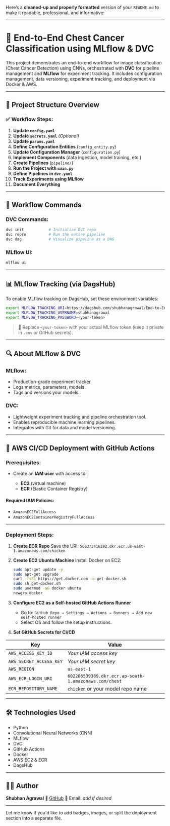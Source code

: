 Here’s a **cleaned-up and properly formatted** version of your `README.md` to make it readable, professional, and informative:

---

# 🩻 End-to-End Chest Cancer Classification using MLflow & DVC

This project demonstrates an end-to-end workflow for image classification (Chest Cancer Detection) using CNNs, orchestrated with **DVC** for pipeline management and **MLflow** for experiment tracking. It includes configuration management, data versioning, experiment tracking, and deployment via Docker & AWS.

---

## 📌 Project Structure Overview

### ✅ Workflow Steps:

1. **Update `config.yaml`**
2. **Update `secrets.yaml`** *(Optional)*
3. **Update `params.yaml`**
4. **Define Configuration Entities** (`config_entity.py`)
5. **Update Configuration Manager** (`configuration.py`)
6. **Implement Components** (data ingestion, model training, etc.)
7. **Create Pipelines** (`pipeline/`)
8. **Run the Project with `main.py`**
9. **Define Pipelines in `dvc.yaml`**
10. **Track Experiments using MLflow**
11. **Document Everything**

---

## 🔁 Workflow Commands

### DVC Commands:

```bash
dvc init           # Initialize DVC repo
dvc repro          # Run the entire pipeline
dvc dag            # Visualize pipeline as a DAG
```

### MLflow UI:

```bash
mlflow ui
```

---

## 📊 MLflow Tracking (via DagsHub)

To enable MLflow tracking on DagsHub, set these environment variables:

```bash
export MLFLOW_TRACKING_URI=https://dagshub.com/shubhanagrawal/End-to-End-Chest-Cancer-Classification-using-MLfLow-DVC.mlflow
export MLFLOW_TRACKING_USERNAME=shubhanagrawal
export MLFLOW_TRACKING_PASSWORD=<your-token>
```

> 🔐 Replace `<your-token>` with your actual MLflow token (keep it private in `.env` or GitHub secrets).

---

## 🔍 About MLflow & DVC

### MLflow:

* Production-grade experiment tracker.
* Logs metrics, parameters, models.
* Tags and versions your models.

### DVC:

* Lightweight experiment tracking and pipeline orchestration tool.
* Enables reproducible machine learning pipelines.
* Integrates with Git for data and model versioning.

---

## 🚀 AWS CI/CD Deployment with GitHub Actions

### Prerequisites:

* Create an **IAM user** with access to:

  * **EC2** (virtual machine)
  * **ECR** (Elastic Container Registry)

#### Required IAM Policies:

* `AmazonEC2FullAccess`
* `AmazonEC2ContainerRegistryFullAccess`

---

### Deployment Steps:

1. **Create ECR Repo**
   Save the URI:
   `566373416292.dkr.ecr.us-east-1.amazonaws.com/chicken`

2. **Create EC2 Ubuntu Machine**
   Install Docker on EC2:

   ```bash
   sudo apt-get update -y
   sudo apt-get upgrade
   curl -fsSL https://get.docker.com -o get-docker.sh
   sudo sh get-docker.sh
   sudo usermod -aG docker ubuntu
   newgrp docker
   ```

3. **Configure EC2 as a Self-hosted GitHub Actions Runner**

   * Go to: `GitHub Repo → Settings → Actions → Runners → Add new self-hosted runner`
   * Select OS and follow the setup instructions.

4. **Set GitHub Secrets for CI/CD**

| Key                     | Value                                                 |
| ----------------------- | ----------------------------------------------        |
| `AWS_ACCESS_KEY_ID`     | *Your IAM access key*                                 |
| `AWS_SECRET_ACCESS_KEY` | *Your IAM secret key*                                 |
| `AWS_REGION`            | `us-east-1`                                           |
| `AWS_ECR_LOGIN_URI`     | `602206539389.dkr.ecr.ap-south-1.amazonaws.com/chest` |
| `ECR_REPOSITORY_NAME`   | `chicken` or your model repo name                      |

---

## 🛠 Technologies Used

* Python
* Convolutional Neural Networks (CNN)
* MLflow
* DVC
* GitHub Actions
* Docker
* AWS EC2 & ECR
* DagsHub

---

## 👨‍💻 Author

**Shubhan Agrawal**
📍 [GitHub](https://github.com/shubhanagrawal)
📧 Email: *add if desired*

---

Let me know if you'd like to add badges, images, or split the deployment section into a separate file.
